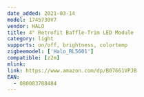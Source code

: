 ```yaml
---
date_added: 2021-03-14
model: 1745730V7
vendor: HALO
title: 4" Retrofit Baffle-Trim LED Module
category: light
supports: on/off, brightness, colortemp
zigbeemodel: ['Halo_RL5601']
compatible: [z2m]
mlink: 
link: https://www.amazon.com/dp/B07661VPJB
EAN: 
  - 080083788484
---
```

